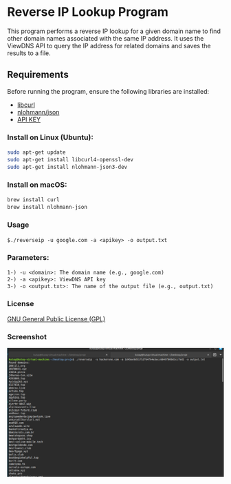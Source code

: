 # Reverse IP Lookup Program

This program performs a reverse IP lookup for a given domain name to find other domain names associated with the same IP address. It uses the ViewDNS API to query the IP address for related domains and saves the results to a file.

## Requirements

Before running the program, ensure the following libraries are installed:

- [libcurl](https://curl.haxx.se/libcurl/)
- [nlohmann/json](https://github.com/nlohmann/json)
- [API KEY](https://viewdns.info/)

### Install on Linux (Ubuntu):
```bash
sudo apt-get update
sudo apt-get install libcurl4-openssl-dev
sudo apt-get install nlohmann-json3-dev
```

### Install on macOS:

```bash
brew install curl
brew install nlohmann-json


```

### Usage
`$./reverseip -u google.com -a <apikey> -o output.txt `


### Parameters:

```
1-) -u <domain>: The domain name (e.g., google.com)
2-) -a <apikey>: ViewDNS API key
3-) -o <output.txt>: The name of the output file (e.g., output.txt)
```
### License

[GNU General Public License (GPL)](https://github.com/MorphyKutay/Reverse-IP-Lookup/blob/main/LICENSE)

### Screenshot

![screen](https://github.com/MorphyKutay/Reverse-IP-Lookup/blob/main/reverse.png)


